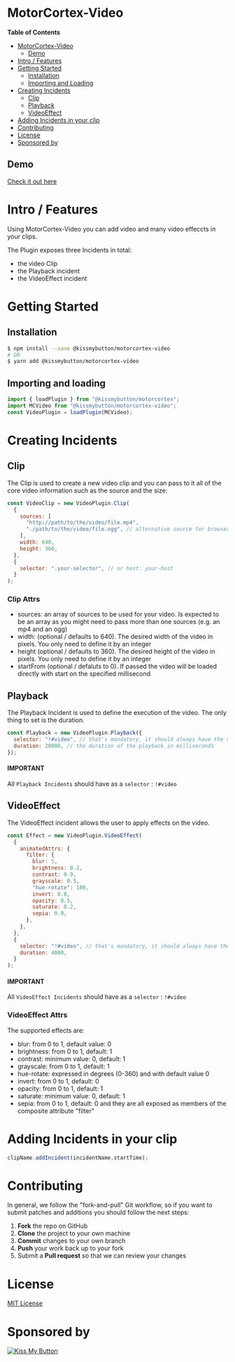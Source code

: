 # MotorCortex-Video

**Table of Contents**

- [MotorCortex-Video](#motorcortex-video)
  - [Demo](#demo)
- [Intro / Features](#intro--features)
- [Getting Started](#getting-started)
  - [Installation](#installation)
  - [Importing and Loading](#importing-and-loading)
- [Creating Incidents](#creating-incidents)
  - [Clip](#clip)
  - [Playback](#playback)
  - [VideoEffect](#videoeffect)
- [Adding Incidents in your clip](#adding-incidents-in-your-clip)
- [Contributing](#contributing)
- [License](#license)
- [Sponsored by](#sponsored-by)

## Demo

[Check it out here](https://kissmybutton.github.io/motorcortex-video/demo/)

# Intro / Features
Using MotorCortex-Video you can add video and many video effeccts in your clips.

The Plugin exposes three Incidents in total:
- the video Clip
- the Playback incident
- the VideoEffect incident

# Getting Started

## Installation

```bash
$ npm install --save @kissmybutton/motorcortex-video
# OR
$ yarn add @kissmybutton/motorcortex-video
```

## Importing and loading

```javascript
import { loadPlugin } from "@kissmybutton/motorcortex";
import MCVideo from "@kissmybutton/motorcortex-video";
const VideoPlugin = loadPlugin(MCVideo);
```

# Creating Incidents
## Clip

The Clip is used to create a new video clip and you can pass to it all of the core video information such as the source and the size:

```javascript
const VideoClip = new VideoPlugin.Clip(
  {
    sources: [
      "http://path/to/the/video/file.mp4",
      "./path/to/the/video/file.ogg", // alternative source for browser compatibility issues
    ],
    width: 640,
    height: 360,
  },
  {
    selector: ".your-selector", // or host: your-host
  }
);
```
### Clip Attrs


- sources: an array of sources to be used for your video. Is expected to be an array as you might need to pass more than one sources (e.g. an mp4 and an ogg)
- width: (optional / defaults to 640). The desired width of the video in pixels. You only need to define it by an integer
- height (optional / defaults to 360). The desired height of the video in pixels. You only need to define it by an integer
- startFrom (optional / defaluts to 0). If passed the video will be loaded directly with start on the specified millisecond

## Playback

The Playback Incident is used to define the execution of the video. The only thing to set is the duration.

```javascript
const Playback = new VideoPlugin.Playback({
  selector: "!#video", // that's mandatory, it should always have the value "!#video" and it targets the video of the VideoPlugin.Clip
  duration: 20000, // the duration of the playback in milliseconds
});
```
#### IMPORTANT 
All `Playback Incidents` should have as a `selector` : `!#video`

## VideoEffect

The VideoEffect incident allows the user to apply effects on the video.

```javascript
const Effect = new VideoPlugin.VideoEffect(
  {
    animatedAttrs: {
      filter: {
        blur: 5,
        brightness: 0.2,
        contrast: 0.9,
        grayscale: 0.5,
        "hue-rotate": 180,
        invert: 0.8,
        opacity: 0.5,
        saturate: 0.2,
        sepia: 0.9,
      },
    },
  },
  {
    selector: "!#video", // that's mandatory, it should always have the value "!#video" and it targets the video of the VideoPlugin.Clip
    duration: 4000,
  }
);
```
#### IMPORTANT 
All `VideoEffect Incidents` should have as a `selector` : `!#video`

### VideoEffect Attrs
The supported effects are:

- blur: from 0 to 1, default value: 0
- brightness: from 0 to 1, default: 1
- contrast: minimum value: 0, default: 1
- grayscale: from 0 to 1, default: 1
- hue-rotate: expressed in degrees (0-360) and with default value 0
- invert: from 0 to 1, default: 0
- opacity: from 0 to 1, default: 1
- saturate: minimum value: 0, default: 1
- sepia: from 0 to 1, default: 0
  and they are all exposed as members of the composite attribute "filter"

# Adding Incidents in your clip
```javascript
clipName.addIncident(incidentName,startTime);
```

# Contributing 

In general, we follow the "fork-and-pull" Git workflow, so if you want to submit patches and additions you should follow the next steps:
1.	**Fork** the repo on GitHub
2.	**Clone** the project to your own machine
3.	**Commit** changes to your own branch
4.	**Push** your work back up to your fork
5.	Submit a **Pull request** so that we can review your changes

# License

[MIT License](https://opensource.org/licenses/MIT)

# Sponsored by
[![Kiss My Button](https://presskit.kissmybutton.gr/logos/kissmybutton-logo-small.png)](https://kissmybutton.gr)
